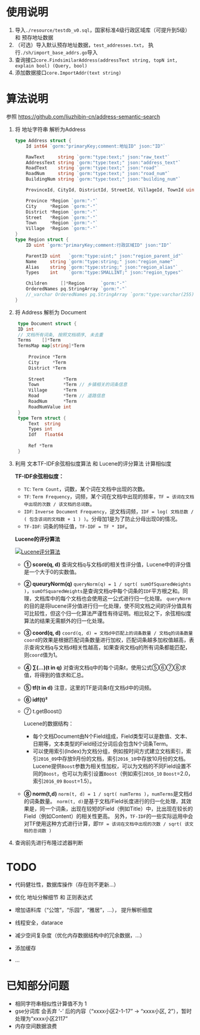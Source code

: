 # 使用说明

1. 导入`./resource/testdb_v0.sql`，国家标准4级行政区域库（可提升到5级） 和 预存地址数据
2. （可选）导入默认预存地址数据，`test_addresses.txt`， 执行`./sh/import_base_addrs.go`导入
3. 查询接口`core.FindsimilarAddress(addressText string, topN int, explain bool) (Query, bool)` 
4. 添加数据接口`core.ImportAddr(text string)`

# 算法说明
参照
https://github.com/liuzhibin-cn/address-semantic-search
1. 将 地址字符串 解析为Address

   ```go
   type Address struct {
       Id int64 `gorm:"primaryKey;comment:地址ID" json:"ID"`
   
       RawText     string `gorm:"type:text;" json:"raw_text"`
       AddressText string `gorm:"type:text;" json:"address_text"`
       RoadText    string `gorm:"type:text;" json:"road"`
       RoadNum     string `gorm:"type:text;" json:"road_num"`
       BuildingNum string `gorm:"type:text;" json:"building_num"`
   
       ProvinceId, CityId, DistrictId, StreetId, VillageId, TownId uint
   
       Province *Region `gorm:"-"`
       City     *Region `gorm:"-"`
       District *Region `gorm:"-"`
       Street   *Region `gorm:"-"`
       Town     *Region `gorm:"-"`
       Village  *Region `gorm:"-"`
   }
   type Region struct {
       ID uint `gorm:"primaryKey;comment:行政区域ID" json:"ID"`
   
       ParentID uint   `gorm:"type:uint;" json:"region_parent_id"`
       Name     string `gorm:"type:string;" json:"region_name"`
       Alias    string `gorm:"type:string;" json:"region_alias"`
       Types    int    `gorm:"type:SMALLINT;" json:"region_types"`
   
       Children     []*Region      `gorm:"-"`
       OrderedNames pq.StringArray `gorm:"-"`
       //_varchar OrderedNames pq.StringArray `gorm:"type:varchar(255)[]" json:"region_ordered_names"`
   }
   ```

2. 将 Address 解析为 Document

   ```go
    type Document struct {
    ID int
    // 文档所有词条, 按照文档顺序, 未去重
    Terms    []*Term
    TermsMap map[string]*Term
    
        Province *Term
        City     *Term
        District *Term
    
        Street       *Term
        Town         *Term // 乡镇相关的词条信息
        Village      *Term
        Road         *Term // 道路信息
        RoadNum      *Term
        RoadNumValue int
    }
    type Term struct {
        Text  string
        Types int
        Idf   float64
    
        Ref *Term
    }
   ```

3. 利用 文本TF-IDF余弦相似度算法 和 Lucene的评分算法 计算相似度

   **TF-IDF余弦相似度：**

   - `TC`: `Term Count`，词数，某个词在文档中出现的次数。
   - `TF`: `Term Frequency`，词频，某个词在文档中出现的频率，`TF = 该词在文档中出现的次数 / 该文档的总词数`。
   - `IDF`: `Inverse Document Frequency`，逆文档词频，`IDF = log( 文档总数 / ( 包含该词的文档数 + 1 ) )`。分母加1是为了防止分母出现0的情况。
   - `TF-IDF`: 词条的特征值，`TF-IDF = TF * IDF`。

   **Lucene的评分算法**
   
   [![Lucene评分算法](https://camo.githubusercontent.com/c535782e472b53437d49eece055e69caea25e007bd479e0ebc7d6ac9dd3b9fae/68747470733a2f2f7269636869652d6c656f2e6769746875622e696f2f79647265732f696d672f31302f3138302f313031342f6c7563656e652d73636f72652d66756e6374696f6e2e706e67)](https://camo.githubusercontent.com/c535782e472b53437d49eece055e69caea25e007bd479e0ebc7d6ac9dd3b9fae/68747470733a2f2f7269636869652d6c656f2e6769746875622e696f2f79647265732f696d672f31302f3138302f313031342f6c7563656e652d73636f72652d66756e6374696f6e2e706e67)
   
   - **① score(q, d)**
     查询文档q与文档d的相关性评分值，Lucene中的评分值是一个大于0的实数值。
   
   - **② queuryNorm(q)**
     `queryNorm(q) = 1 / sqrt( sumOfSquaredWeights )`，`sumOfSquaredWeights`是查询文档q中每个词条的`IDF`平方根之和。同理，文档库中的每个文档也会使用这一公式进行归一化处理。
     `queryNorm`的目的是将lucene评分值进行归一化处理，使不同文档之间的评分值具有可比较性，但这个归一化算法严谨性有待证明。相比较之下，余弦相似度算法的结果无需额外的归一化处理。
   
   - **③ coord(q, d)**
     `coord(q, d) = 文档d中匹配上的词条数量 / 文档q的词条数量`
     `coord`的效果是根据匹配词条数量进行加权，匹配词条越多加权值越高，表示查询文档q与文档d相关性越高，如果查询文档q的所有词条都能匹配，则`coord`值为1。
   
   - **④ ∑(...)(t in q)**
     对查询文档q中的每个词条t，使用公式⑤⑥⑦⑧求值，将得到的值求和汇总。
   
   - **⑤ tf(t in d)**
     注意，这里的TF是词条t在文档d中的词频。
   
   - **⑥ idf(t)²**
   
   - ⑦ t.getBoost()
   
     Lucene的数据结构：
   
     - 每个文档Document由N个Field组成，Field类型可以是数值、文本、日期等，文本类型的Field经过分词后会包含N个词条Term。
     - 可以使用索引(Index)为文档分组，例如按时间方式建立文档索引，索引`2016_09`中存放9月份的文档，索引`2016_10`中存放10月份的文档。 Lucene提供`Boost`参数为相关性加权，可以为文档的不同Field设置不同的`Boost`，也可以为索引设置`Boost`（例如索引`2016_10` `Boost`=2.0，索引`2016_09` `Boost`=1.5）。
   
   - **⑧ norm(t,d)**
     `norm(t, d) = 1 / sqrt( numTerms )`，`numTerms`是文档d的词条数量。
     `norm(t, d)`是基于文档/Field长度进行的归一化处理，其效果是，同一个词条，出现在较短的Field（例如Title）中，比出现在较长的Field（例如Content）的相关性更高。
     另外，`TF-IDF`的一些实际运用中会对TF使用这种方式进行计算，即`TF = 该词在文档中出现的次数 / sqrt( 该文档的总词数 )`

4. 查询前先进行布隆过滤器判断

# TODO

- 代码健壮性，数据库操作（存在则不更新...） 



- 优化 地址分解细节 和 正则表达式

- 增加语料库（“公馆”，“乐园”，“雅居”，...）， 提升解析细度

  

- 线程安全，datarace

- 减少空间复杂度（优化内存数据结构中的冗余数据，...）

- 添加缓存

- ...

# 已知部分问题
- 相同字符串相似性计算值不为 1
- gse分词库 会丢弃 ‘-’ 后的内容（“xxxx小区2-1-17” -> “xxxx小区, 2”），暂时处理为“xxxx小区2117”
- 内存空间数据浪费